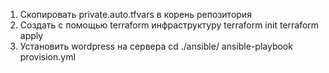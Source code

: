 1. Скопировать private.auto.tfvars в корень репозитория
2. Создать с помощью terraform инфраструктуру
    terraform init
    terraform apply
3. Установить wordpress на сервера
    cd ./ansible/
    ansible-playbook provision.yml
